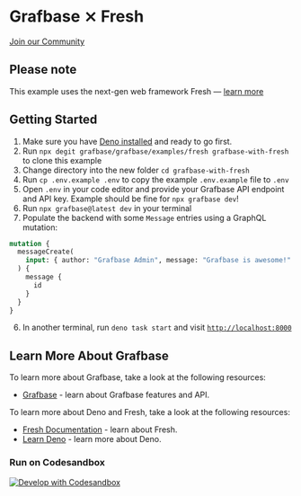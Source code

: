 # Grafbase ⨯ Fresh

[Join our Community](https://grafbase.com/community)

## Please note

This example uses the next-gen web framework Fresh &mdash; [learn more](https://fresh.deno.dev/)

## Getting Started

1. Make sure you have [Deno installed](https://deno.land) and ready to go first.
2. Run `npx degit grafbase/grafbase/examples/fresh grafbase-with-fresh` to clone this example
3. Change directory into the new folder `cd grafbase-with-fresh`
4. Run `cp .env.example .env` to copy the example `.env.example` file to `.env`
5. Open `.env` in your code editor and provide your Grafbase API endpoint and API key. Example should be fine for `npx grafbase dev`!
6. Run `npx grafbase@latest dev` in your terminal
7. Populate the backend with some `Message` entries using a GraphQL mutation:

```graphql
mutation {
  messageCreate(
    input: { author: "Grafbase Admin", message: "Grafbase is awesome!" }
  ) {
    message {
      id
    }
  }
}
```

6. In another terminal, run `deno task start` and visit [`http://localhost:8000`](http://localhost:8000)

## Learn More About Grafbase

To learn more about Grafbase, take a look at the following resources:

- [Grafbase](https://grafbase.com/) - learn about Grafbase features and API.

To learn more about Deno and Fresh, take a look at the following resources:

- [Fresh Documentation](https://fresh.deno.dev/) - learn about Fresh.
- [Learn Deno](https://deno.land/) - learn more about Deno.

### Run on Codesandbox

[![Develop with Codesandbox](https://codesandbox.io/static/img/play-codesandbox.svg)](https://githubbox.com/grafbase/grafbase/tree/main/examples/fresh)
